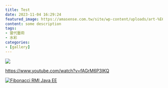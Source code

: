 ```yaml
---
title: Test
date: 2023-11-04 16:29:24
featured_image: https://amasense.com.tw/site/wp-content/uploads/art-%E6%96%87%E5%89%B5%E8%97%9D%E8%A1%93-1.jpg
content: some description
tags:
- 當代藝術
- 水彩
categories:
- [gallery]
---
```


![](./cover.jpg)

https://www.youtube.com/watch?v=fAGrM6P3IKQ

[![Fibonacci RMI Java EE](https://img.alicdn.com/imgextra/i4/3001143540/O1CN01gQnnPI1c1MYtilRQN_!!3001143540-2-daren.png)](https://www.youtube.com/watch?v=fAGrM6P3IKQ "RMI Fibonacci Java")

